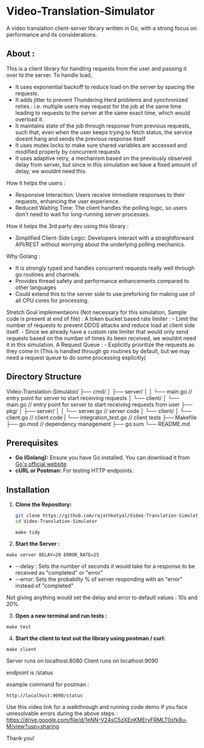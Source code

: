 # Video-Translation-Simulator
A video translation client-server library written in Go, with a strong focus on performance and its considerations. 

## About :

This is a client library for handling requests from the user and passing it over to the server.
  To handle load, 
  - It uses exponential backoff to reduce load on the server by spacing the requests.
  - It adds jitter to prevent Thundering Herd problems and synchronized reties : 
      i.e. multiple users may request for the job at the same time leading to requests to the 
      server at the same exact time, which would overload it.
  - It maintains state of the job through response from previous requests, such that,
    even when the user keeps trying to fetch status, the service doesnt hang and sends the previous response itself
  - It uses mutex locks to make sure shared variables are accessed and modified properly by concurrent requests
  - It uses adaptive retry, a mechanism based on the previously observed delay from server, but since in this simulation
          we have a fixed amount of delay, we wouldnt need this.

  How it helps the users : 
  - Responsive Interaction: Users receive immediate responses to their requests, enhancing the user experience.
  - Reduced Waiting Time: The client handles the polling logic, so users don't need to wait for long-running server processes.

  How it helps the 3rd party dev using this library : 
  - Simplified Client-Side Logic: Developers interact with a straightforward API/REST without worrying about the underlying polling mechanics.

  Why Golang :
  - It is strongly typed and handles concurrent requests really well through go routines and channels.
  - Provides thread safety and performance enhancements compared to other languages
  - Could extend this to the server side to use preforking for making use of all CPU cores for processing.

  Stretch Goal implementaions (Not necessary for this simulation, Sample code is present at end of file) :
  A token bucket based rate limiter :
      - Limit the number of requests to prevent DDOS attacks and reduce load at client side itself.
      - Since we already have a custom rate limiter that would only send requests based on the number of times its
          been received, we wouldnt need it in this simulation.
  A Request Queue : 
      - Explicitly prioritize the requests as they come in (This is handled through go routines by default, but we
          may need a request queue to do some processing explicitly)

## Directory Structure

Video-Translation-Simulator/
├── cmd/
│   ├── server/
│   │   └── main.go // entry point for server to start receiving requests
│   └── client/
│       └── main.go // entry point for server to start receiving requests from user
├── pkg/
│   ├── server/
│   │   └── server.go // server code 
│   └── client/
│       └── client.go // client code
|       └── integration_test.go // client tests
├── Makefile
├── go.mod // dependency management
├── go.sum
└── README.md

## Prerequisites

- **Go (Golang):** Ensure you have Go installed. You can download it from [Go's official website](https://golang.org/dl/).
- **cURL or Postman:** For testing HTTP endpoints.

## Installation

1. **Clone the Repository:**

   ```bash
   git clone https://github.com/rajathkotyal/Video-Translation-Simulator.git
   cd Video-Translation-Simulator
   ```

   ```
   make tidy
   ```

2. **Start the Server :**

  ```
  make server DELAY=20 ERROR_RATE=25
  ```
  - --delay : Sets the number of seconds it would take for a response to be received as "completed" or "error"
  - --error: Sets the probabilty % of server responding with an "error" instead of "completed"

  Not giving anything would set the delay and error to default values : 10s and 20%

3. **Open a new terminal and run tests :**

  ```
  make test
  ```

4. **Start the client to test out the library using postman / curl:**

  ```
  make client
  ```

  Server runs on localhost:8080
  Client runs on localhost:9090

  endpoint is /status

  example command for postman : 
  ```
  http://localhost:9090/status
  ```

Use this video link for a walkthrough and running code demo if you face unresolvable errors during the above steps : https://drive.google.com/file/d/1eNN-V24sC5zXEoKMEryFRMLT0sfk8u-M/view?usp=sharing

Thank you! 



